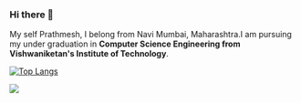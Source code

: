 ### Hi there 👋

My self Prathmesh, I belong from Navi Mumbai, Maharashtra.I am pursuing my under graduation in **Computer Science Engineering from Vishwaniketan's Institute of Technology**.



[![Top Langs](https://github-readme-stats.vercel.app/api/top-langs/?username=anuraghazra)](https://github.com/anuraghazra/github-readme-stats)

<a href="https://github.com/prathmeshsadake/prathmeshsadake">
  <img align="left" src="https://github-readme-stats.vercel.app/api/pin/?username=prathmeshsadake&repo=github-readme-stats" />
</a>
